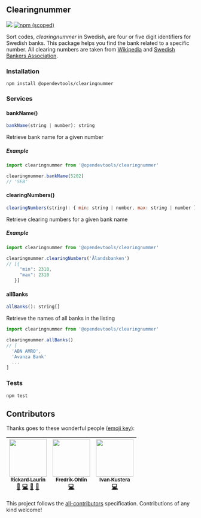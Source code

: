 ## Clearingnummer

[![](https://github.com/opendevtools/clearingnummer/workflows/Release/badge.svg)](https://github.com/opendevtools/clearingnummer/actions?workflow=Release)
[![npm (scoped)](https://img.shields.io/npm/v/@opendevtools/clearingnummer)](https://npm.im/@opendevtools/clearingnummer)

Sort codes, _clearingnummer_ in Swedish, are four or five digit identifiers for Swedish banks. This package helps you find the bank related to a specific number. All clearing numbers are taken from [Wikipedia](http://www.wikiwand.com/sv/Lista_%C3%B6ver_clearingnummer_till_svenska_banker) and [Swedish Bankers Association](http://www.swedishbankers.se/media/3535/1710_clearingnummer-institut.pdf).

### Installation

```
npm install @opendevtools/clearingnummer
```

### Services

#### bankName()

```js
bankName(string | number): string
```

Retrieve bank name for a given number

##### Example

```js
import clearingnummer from '@opendevtools/clearingnummer'

clearingnummer.bankName(5202)
// 'SEB'
```

#### clearingNumbers()

```js
clearingNumbers(string): { min: string | number, max: string | number }[]
```

Retrieve clearing numbers for a given bank name

##### Example

```js
import clearingnummer from '@opendevtools/clearingnummer'

clearingnummer.clearingNumbers('Ålandsbanken')
// [{
     "min": 2310,
     "max": 2310
   }]
```

#### allBanks

```js
allBanks(): string[]
```

Retrieve the names of all banks in the listing

```js
import clearingnummer from '@opendevtools/clearingnummer'

clearingnummer.allBanks()
// [
  'ABN AMRO',
  'Avanza Bank'
  ...
]
```

### Tests

```
npm test
```

## Contributors

Thanks goes to these wonderful people ([emoji key](https://github.com/kentcdodds/all-contributors#emoji-key)):

<!-- ALL-CONTRIBUTORS-LIST:START - Do not remove or modify this section -->
<!-- prettier-ignore -->
| [<img src="https://avatars1.githubusercontent.com/u/1478102?v=4" width="100px;"/><br /><sub><b>Rickard Laurin</b></sub>](http://willcodefor.beer/)<br />[🐛](https://github.com/opendevtools/clearingnummer/issues?q=author%3Abeliever "Bug reports") [💻](https://github.com/opendevtools/clearingnummer/commits?author=believer "Code") [📖](https://github.com/opendevtools/clearingnummer/commits?author=believer "Documentation") [👀](#review-believer "Reviewed Pull Requests") | [<img src="https://avatars3.githubusercontent.com/u/80429?v=4" width="100px;"/><br /><sub><b>Fredrik Ohlin</b></sub>](https://fredrikohlin.com/)<br />[💻](https://github.com/opendevtools/clearingnummer/commits?author=fohlin "Code") | [<img src="https://avatars3.githubusercontent.com/u/1167428?v=4" width="100px;"/><br /><sub><b>Ivan Kustera</b></sub>](http://www.atomia.com)<br />[💻](https://github.com/opendevtools/clearingnummer/commits?author=ivankustera "Code") |
| :---: | :---: | :---: |

<!-- ALL-CONTRIBUTORS-LIST:END -->

This project follows the [all-contributors](https://github.com/kentcdodds/all-contributors) specification. Contributions of any kind welcome!
